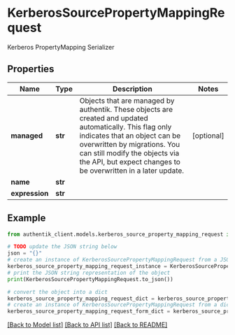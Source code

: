 # KerberosSourcePropertyMappingRequest

Kerberos PropertyMapping Serializer

## Properties

Name | Type | Description | Notes
------------ | ------------- | ------------- | -------------
**managed** | **str** | Objects that are managed by authentik. These objects are created and updated automatically. This flag only indicates that an object can be overwritten by migrations. You can still modify the objects via the API, but expect changes to be overwritten in a later update. | [optional] 
**name** | **str** |  | 
**expression** | **str** |  | 

## Example

```python
from authentik_client.models.kerberos_source_property_mapping_request import KerberosSourcePropertyMappingRequest

# TODO update the JSON string below
json = "{}"
# create an instance of KerberosSourcePropertyMappingRequest from a JSON string
kerberos_source_property_mapping_request_instance = KerberosSourcePropertyMappingRequest.from_json(json)
# print the JSON string representation of the object
print(KerberosSourcePropertyMappingRequest.to_json())

# convert the object into a dict
kerberos_source_property_mapping_request_dict = kerberos_source_property_mapping_request_instance.to_dict()
# create an instance of KerberosSourcePropertyMappingRequest from a dict
kerberos_source_property_mapping_request_form_dict = kerberos_source_property_mapping_request.from_dict(kerberos_source_property_mapping_request_dict)
```
[[Back to Model list]](../README.md#documentation-for-models) [[Back to API list]](../README.md#documentation-for-api-endpoints) [[Back to README]](../README.md)


